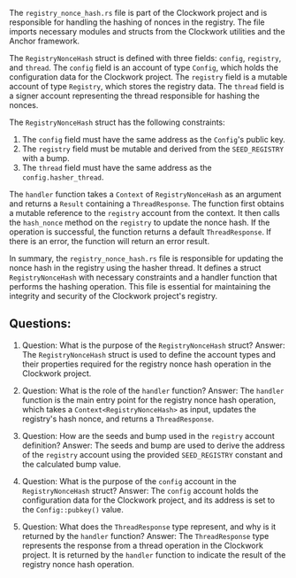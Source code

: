 
The `registry_nonce_hash.rs` file is part of the Clockwork project and is responsible for handling the hashing of nonces in the registry. The file imports necessary modules and structs from the Clockwork utilities and the Anchor framework.

The `RegistryNonceHash` struct is defined with three fields: `config`, `registry`, and `thread`. The `config` field is an account of type `Config`, which holds the configuration data for the Clockwork project. The `registry` field is a mutable account of type `Registry`, which stores the registry data. The `thread` field is a signer account representing the thread responsible for hashing the nonces.

The `RegistryNonceHash` struct has the following constraints:
1. The `config` field must have the same address as the `Config`'s public key.
2. The `registry` field must be mutable and derived from the `SEED_REGISTRY` with a bump.
3. The `thread` field must have the same address as the `config.hasher_thread`.

The `handler` function takes a `Context` of `RegistryNonceHash` as an argument and returns a `Result` containing a `ThreadResponse`. The function first obtains a mutable reference to the `registry` account from the context. It then calls the `hash_nonce` method on the `registry` to update the nonce hash. If the operation is successful, the function returns a default `ThreadResponse`. If there is an error, the function will return an error result.

In summary, the `registry_nonce_hash.rs` file is responsible for updating the nonce hash in the registry using the hasher thread. It defines a struct `RegistryNonceHash` with necessary constraints and a handler function that performs the hashing operation. This file is essential for maintaining the integrity and security of the Clockwork project's registry.
## Questions: 
 1. Question: What is the purpose of the `RegistryNonceHash` struct?
   Answer: The `RegistryNonceHash` struct is used to define the account types and their properties required for the registry nonce hash operation in the Clockwork project.

2. Question: What is the role of the `handler` function?
   Answer: The `handler` function is the main entry point for the registry nonce hash operation, which takes a `Context<RegistryNonceHash>` as input, updates the registry's hash nonce, and returns a `ThreadResponse`.

3. Question: How are the seeds and bump used in the `registry` account definition?
   Answer: The seeds and bump are used to derive the address of the `registry` account using the provided `SEED_REGISTRY` constant and the calculated bump value.

4. Question: What is the purpose of the `config` account in the `RegistryNonceHash` struct?
   Answer: The `config` account holds the configuration data for the Clockwork project, and its address is set to the `Config::pubkey()` value.

5. Question: What does the `ThreadResponse` type represent, and why is it returned by the `handler` function?
   Answer: The `ThreadResponse` type represents the response from a thread operation in the Clockwork project. It is returned by the `handler` function to indicate the result of the registry nonce hash operation.
    
